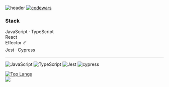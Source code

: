 ![header](https://capsule-render.vercel.app/api?type=waving&color=gradient&height=256&section=header&text=Hello%20World!&fontSize=75&animation=fadeIn&fontAlignY=38&desc=Welcome%20to%20my%20GitHub%20profile!%20Put%20stars,%20fork%20and%20contribute!&descAlignY=51&descAlign=62)
[![codewars](https://www.codewars.com/users/trankvil/badges/large)](https://www.codewars.com/users/trankvil)
### Stack
JavaScript · TypeScript
<br />
React 
<br />
Effector ☄️
<br />
Jest · Cypress
<br />

---
![JavaScript](https://img.shields.io/badge/javascript-%23323330.svg?style=for-the-badge&logo=javascript&logoColor=%23F7DF1E)
![TypeScript](https://img.shields.io/badge/typescript-%23007ACC.svg?style=for-the-badge&logo=typescript&logoColor=white)
![Jest](https://img.shields.io/badge/-jest-%23C21325?style=for-the-badge&logo=jest&logoColor=white)
![cypress](https://img.shields.io/badge/-cypress-%23E5E5E5?style=for-the-badge&logo=cypress&logoColor=058a5e)

[![Top Langs](https://github-readme-stats.vercel.app/api/top-langs/?username=45m0d3u5&layout=compact)]()
<br />
![](https://komarev.com/ghpvc/?username=45m0d3u5)
